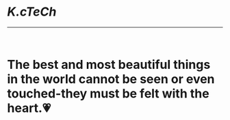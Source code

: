 <html>
  <head>
    <body>
    <h1><B><I>K.cTeCh</I></B></h1>
      <hr><br>
    <h1>The best and most beautiful things in the world cannot be seen or even touched-they must be felt with the heart.💗</h1>
      <marquee behavior=scroll
       direction=left
       bgcolor=blue
       scrollamaount=20
       scrolldelay=100>
      </marquee>
    
      
  </head>
</html>
